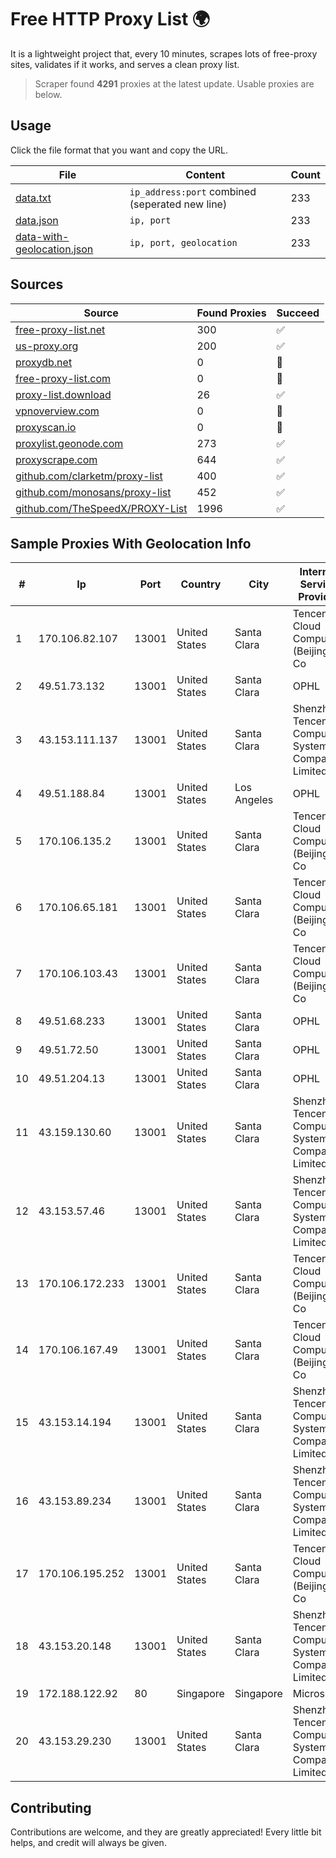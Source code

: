 
# Free HTTP Proxy List 🌍

It is a lightweight project that, every 10 minutes, scrapes lots of free-proxy sites, validates if it works, and serves a clean proxy list.


> Scraper found **4291** proxies at the latest update. Usable proxies are below.

## Usage

Click the file format that you want and copy the URL.


|File|Content|Count|
|----|-------|-----|
|[data.txt](https://raw.githubusercontent.com/themiralay/Proxy-List-World/master/data.txt)|`ip_address:port` combined (seperated new line)|233|
|[data.json](https://raw.githubusercontent.com/themiralay/Proxy-List-World/master/data.json)|`ip, port`|233|
|[data-with-geolocation.json](https://raw.githubusercontent.com/themiralay/Proxy-List-World/master/data-with-geolocation.json)|`ip, port, geolocation`|233|

## Sources

|Source|Found Proxies|Succeed|
|------|-------------|-------|
|[free-proxy-list.net](https://free-proxy-list.net)|300|✅|
|[us-proxy.org](https://www.us-proxy.org)|200|✅|
|[proxydb.net](http://proxydb.net)|0|🚫|
|[free-proxy-list.com](https://free-proxy-list.com/?page=&port=&type%5B%5D=http&type%5B%5D=https&up_time=0&search=Search)|0|🚫|
|[proxy-list.download](https://www.proxy-list.download/HTTP)|26|✅|
|[vpnoverview.com](https://vpnoverview.com/privacy/anonymous-browsing/free-proxy-servers)|0|🚫|
|[proxyscan.io](https://www.proxyscan.io)|0|🚫|
|[proxylist.geonode.com](https://proxylist.geonode.com/api/proxy-list?limit=300&page=1&sort_by=lastChecked&sort_type=desc&protocols=http,https)|273|✅|
|[proxyscrape.com](https://api.proxyscrape.com/v2/?request=displayproxies&protocol=http&timeout=10000&country=all&ssl=all&anonymity=all)|644|✅|
|[github.com/clarketm/proxy-list](https://raw.githubusercontent.com/clarketm/proxy-list/master/proxy-list-raw.txt)|400|✅|
|[github.com/monosans/proxy-list](https://raw.githubusercontent.com/monosans/proxy-list/main/proxies/http.txt)|452|✅|
|[github.com/TheSpeedX/PROXY-List](https://raw.githubusercontent.com/TheSpeedX/PROXY-List/master/http.txt)|1996|✅|


## Sample Proxies With Geolocation Info

|#|Ip|Port|Country|City|Internet Service Provider|
|-|--|----|-------|----|-------------------------|
|1|170.106.82.107|13001|United States|Santa Clara|Tencent Cloud Computing (Beijing) Co|
|2|49.51.73.132|13001|United States|Santa Clara|OPHL|
|3|43.153.111.137|13001|United States|Santa Clara|Shenzhen Tencent Computer Systems Company Limited|
|4|49.51.188.84|13001|United States|Los Angeles|OPHL|
|5|170.106.135.2|13001|United States|Santa Clara|Tencent Cloud Computing (Beijing) Co|
|6|170.106.65.181|13001|United States|Santa Clara|Tencent Cloud Computing (Beijing) Co|
|7|170.106.103.43|13001|United States|Santa Clara|Tencent Cloud Computing (Beijing) Co|
|8|49.51.68.233|13001|United States|Santa Clara|OPHL|
|9|49.51.72.50|13001|United States|Santa Clara|OPHL|
|10|49.51.204.13|13001|United States|Santa Clara|OPHL|
|11|43.159.130.60|13001|United States|Santa Clara|Shenzhen Tencent Computer Systems Company Limited|
|12|43.153.57.46|13001|United States|Santa Clara|Shenzhen Tencent Computer Systems Company Limited|
|13|170.106.172.233|13001|United States|Santa Clara|Tencent Cloud Computing (Beijing) Co|
|14|170.106.167.49|13001|United States|Santa Clara|Tencent Cloud Computing (Beijing) Co|
|15|43.153.14.194|13001|United States|Santa Clara|Shenzhen Tencent Computer Systems Company Limited|
|16|43.153.89.234|13001|United States|Santa Clara|Shenzhen Tencent Computer Systems Company Limited|
|17|170.106.195.252|13001|United States|Santa Clara|Tencent Cloud Computing (Beijing) Co|
|18|43.153.20.148|13001|United States|Santa Clara|Shenzhen Tencent Computer Systems Company Limited|
|19|172.188.122.92|80|Singapore|Singapore|Microsoft|
|20|43.153.29.230|13001|United States|Santa Clara|Shenzhen Tencent Computer Systems Company Limited|



## Contributing

Contributions are welcome, and they are greatly appreciated! Every
little bit helps, and credit will always be given.

